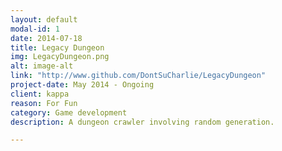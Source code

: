 ```yaml
---
layout: default
modal-id: 1
date: 2014-07-18
title: Legacy Dungeon
img: LegacyDungeon.png
alt: image-alt
link: "http://www.github.com/DontSuCharlie/LegacyDungeon"
project-date: May 2014 - Ongoing
client: kappa
reason: For Fun
category: Game development
description: A dungeon crawler involving random generation.

---
```

